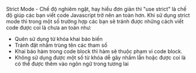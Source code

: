 Strict Mode - Chế độ nghiêm ngặt, hay hiểu đơn giản thì "use strict" là chế độ giúp các bạn viết code Javascript trở nên an toàn hơn. Khi sử dụng strict mode thì trong một số trường hợp các bạn sẽ tránh được những cách viết code được coi là chưa an toàn như:

-   Quên sử dụng từ khóa khai báo biến
-   Tránh đặt nhầm trùng tên các tham số
-   Khai báo hàm trong code block thì hàm sẽ thuộc phạm vi code block.
-   Không sử dụng được một số từ khóa dễ gây nhầm lẫn hoặc được coi là có thể được thêm vào ngôn ngữ trong tương lai
